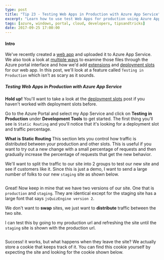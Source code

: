 ```yaml
---
type: post
title: "Tip 23 - Testing Web Apps in Production with Azure App Service"
excerpt: "Learn how to use test Web Apps for production using Azure App Service"
tags: [azure, windows, portal, cloud, developers, tipsandtricks]
date: 2017-09-25 17:00:00
---
```



#### Intro

We've recently created a [web app](http://www.michaelcrump.net/azure-tips-and-tricks19/) and uploaded it to Azure App Service. We also took a look at [multiple ways](http://www.michaelcrump.net/azure-tips-and-tricks20/) to examine those files through the Azure portal interface and how we'd add [extensions](http://www.michaelcrump.net/azure-tips-and-tricks21/) and [deployment slots](http://www.michaelcrump.net/azure-tips-and-tricks22/) for our web app. In this post, we'll look at a feature called `Testing in Production` which isn't as scary as it sounds.  

##### Testing Web Apps in Production with Azure App Service

**Hold up!** You'll want to take a look at the [deployment slots](http://www.michaelcrump.net/azure-tips-and-tricks22/) post if you haven't worked with deployment slots before. 


Go to the Azure Portal and select my App Service and click on **Testing in Production** under **Development Tools** to get started. The first thing you'll see is `Static Routing` and you'll notice that it's looking for a deployment slot and traffic percentage. 

**What is Static Routing** This section lets you control how traffic is distributed between your production and other slots. This is useful if you want to try out a new change with a small percentage of requests and then gradually increase the percentage of requests that get the new behavior.


We'll want to split the traffic to our site into 2 groups to test our new site and see if customers like it. Since this is just a demo, I want to send a large number of folks to our new `staging` site as shown below. 

<img :src="$withBase('/files/testinprodazure7.png')">

Great! Now keep in mine that we have two versions of our site. One that is `production` and `staging`. They are identical except for the staging site has a large font that says `jsQuizEngine version 2`. 

We don't want to **swap** sites, we just want to **distribute** traffic between the two site. 

I can test this by going to my production url and refreshing the site until the `staging` site is shown with the production url. 

<img :src="$withBase('/files/testinprodazure1.gif')">

Success! it works, but what happens when they leave the site? We actually store a cookie that keeps track of it. You can find this cookie yourself by expecting the site and looking for the cookie shown below. 

<img :src="$withBase('/files/testinprodazure2.png')">
